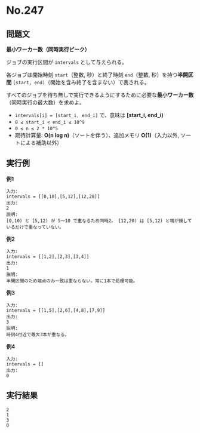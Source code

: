 # No.247

## 問題文

**最小ワーカー数（同時実行ピーク）**

ジョブの実行区間が `intervals` として与えられる。

各ジョブは開始時刻 `start`（整数, 秒）と終了時刻 `end`（整数, 秒）を持つ**半開区間** `[start, end)`（開始を含み終了を含まない）で表される。

すべてのジョブを待ち無しで実行できるようにするために必要な**最小ワーカー数**（同時実行の最大数）を求めよ。

* `intervals[i] = [start_i, end_i]` で、意味は **[start_i, end_i)**
* `0 ≤ start_i < end_i ≤ 10^9`
* `0 ≤ n ≤ 2 * 10^5`
* 期待計算量: **O(n log n)**（ソートを伴う）、追加メモリ **O(1)**（入力以外, ソートによる補助以外）

## 実行例

**例1**

```
入力:
intervals = [[0,10],[5,12],[12,20]]
出力:
2
説明:
[0,10) と [5,12) が 5〜10 で重なるため同時2。 [12,20) は [5,12) と端が接しているだけで重なっていない。
```

**例2**

```
入力:
intervals = [[1,2],[2,3],[3,4]]
出力:
1
説明:
半開区間のため端点のみ一致は重ならない。常に1本で処理可能。
```

**例3**

```
入力:
intervals = [[1,5],[2,6],[4,8],[7,9]]
出力:
3
説明:
時刻4付近で最大3本が重なる。
```

**例4**

```
入力:
intervals = []
出力:
0
```

## 実行結果

```
2
1
3
0
```
